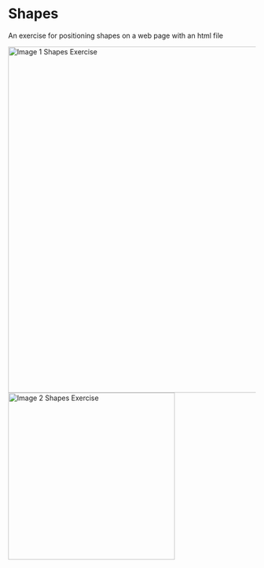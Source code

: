 # Shapes
An exercise for positioning shapes on a web page with an html file

<img width="703" alt="Image 1 Shapes Exercise" src="https://user-images.githubusercontent.com/115447825/212756616-833d50c8-d57e-4970-852a-93d65b5ab4cb.png">

<img width="339" alt="Image 2 Shapes Exercise" src="https://user-images.githubusercontent.com/115447825/212756629-723fc8c4-dcb8-41c3-9c2e-236051bfc7a7.png">
